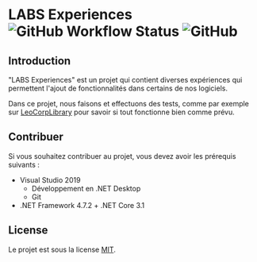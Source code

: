 # LABS Experiences ![GitHub Workflow Status](https://img.shields.io/github/workflow/status/Leo-Corporation/LABS-Experiences/.NET%20Framework) ![GitHub](https://img.shields.io/github/license/Leo-Corporation/LABS-Experiences)
## Introduction
"LABS Experiences" est un projet qui contient diverses expériences qui permettent l'ajout de fonctionnalités dans certains de nos logiciels.

Dans ce projet, nous faisons et effectuons des tests, comme par exemple sur [LeoCorpLibrary](https://github.com/Leo-Corporation/LeoCorpLibrary) pour savoir si tout fonctionne bien comme prévu.

## Contribuer
Si vous souhaitez contribuer au projet, vous devez avoir les prérequis suivants :
- Visual Studio 2019
  - Développement en .NET Desktop
  - Git
- .NET Framework 4.7.2 + .NET Core 3.1

## License
Le projet est sous la license [MIT](https://github.com/Leo-Corporation/LABS-Experiences/blob/master/LICENSE.md).
